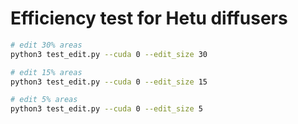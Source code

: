 # Efficiency test for Hetu diffusers

```bash
# edit 30% areas
python3 test_edit.py --cuda 0 --edit_size 30

# edit 15% areas
python3 test_edit.py --cuda 0 --edit_size 15

# edit 5% areas
python3 test_edit.py --cuda 0 --edit_size 5

```